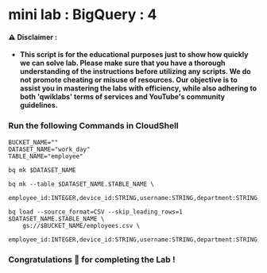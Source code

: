 #  mini lab : BigQuery : 4


#### ⚠️ Disclaimer :
- **This script is for the educational purposes just to show how quickly we can solve lab. Please make sure that you have a thorough understanding of the instructions before utilizing any scripts. We do not promote cheating or  misuse of resources. Our objective is to assist you in mastering the labs with efficiency, while also adhering to both 'qwiklabs' terms of services and YouTube's community guidelines.**

### Run the following Commands in CloudShell 

```
BUCKET_NAME=""
DATASET_NAME="work_day"
TABLE_NAME="employee"

bq mk $DATASET_NAME

bq mk --table $DATASET_NAME.$TABLE_NAME \
    employee_id:INTEGER,device_id:STRING,username:STRING,department:STRING,office:STRING

bq load --source_format=CSV --skip_leading_rows=1 $DATASET_NAME.$TABLE_NAME \
    gs://$BUCKET_NAME/employees.csv \
    employee_id:INTEGER,device_id:STRING,username:STRING,department:STRING,office:STRING

```

### Congratulations 🎉 for completing the Lab !
